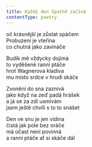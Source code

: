 ```yaml
---
title: Každý den špatně začíná
contentType: poetry
---
```


<section>

oč krásnější je zůstat spáčem  
Probuzení je vteřina  
co chutná jako zavináče

Budík mě vždycky dojímá  
to vyděšené ranní ptáče  
hrot Wagnerova kladiva  
mu místo srdce v hrudi skáče

Zvonění do sna zaznívá  
jako když na zeď padá hrášek  
a já se za zdí usmívám  
jsem ještě chvíli s to to snášet

Den ve snu je jen vidina  
čistá jak pole bez oráče  
má účast není povinná  
a ranní ptáče ať si skáče dál

</section>

